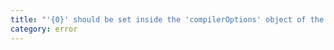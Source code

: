 ```yaml
---
title: "'{0}' should be set inside the 'compilerOptions' object of the config json file"
category: error
---
```

